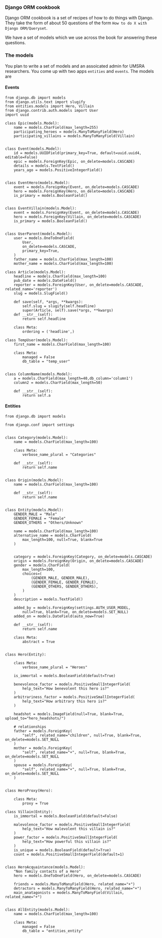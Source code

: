 ### Django ORM cookbook


Django ORM cookbook is a set of recipes of how to do things with Django.
They take the form of about 50 questions of the form
`How to do X with Django ORM/Queryset`.

We have a set of models which we use across the book for answering these questions.

### The models

You plan to write a set of models and an assoicated admin for UMSRA researchers. You come up with two apps `entities` and `events`. The models are


#### Events


    from django.db import models
    from django.utils.text import slugify
    from entities.models import Hero, Villain
    from django.contrib.auth.models import User
    import uuid
    
    class Epic(models.Model):
        name = models.CharField(max_length=255)
        participating_heroes = models.ManyToManyField(Hero)
        participating_villains = models.ManyToManyField(Villain)
    
    
    class Event(models.Model):
        id = models.UUIDField(primary_key=True, default=uuid.uuid4, editable=False)
        epic = models.ForeignKey(Epic, on_delete=models.CASCADE)
        details = models.TextField()
        years_ago = models.PositiveIntegerField()
    
    
    class EventHero(models.Model):
        event = models.ForeignKey(Event, on_delete=models.CASCADE)
        hero = models.ForeignKey(Hero, on_delete=models.CASCADE)
        is_primary = models.BooleanField()
    
    
    class EventVillain(models.Model):
        event = models.ForeignKey(Event, on_delete=models.CASCADE)
        hero = models.ForeignKey(Villain, on_delete=models.CASCADE)
        is_primary = models.BooleanField()
    
    
    class UserParent(models.Model):
        user = models.OneToOneField(
            User,
            on_delete=models.CASCADE,
            primary_key=True,
        )
        father_name = models.CharField(max_length=100)
        mother_name = models.CharField(max_length=100)
    
    class Article(models.Model):
        headline = models.CharField(max_length=100)
        pub_date = models.DateField()
        reporter = models.ForeignKey(User, on_delete=models.CASCADE, related_name='reporter')
        slug = models.SlugField()
    
        def save(self, *args, **kwargs):
            self.slug = slugify(self.headline)
            super(Article, self).save(*args, **kwargs)
        def __str__(self):
            return self.headline
    
        class Meta:
            ordering = ('headline',)
    
    class TempUser(models.Model):
        first_name = models.CharField(max_length=100)
    
        class Meta:
            managed = False
            db_table = "temp_user"


    class ColumnName(models.Model):
        a = models.CharField(max_length=40,db_column='column1')
        column2 = models.CharField(max_length=50)
    
        def __str__(self):
            return self.a


#### Entities

    from django.db import models

    from django.conf import settings
    
    
    class Category(models.Model):
        name = models.CharField(max_length=100)
    
        class Meta:
            verbose_name_plural = "Categories"
    
        def __str__(self):
            return self.name
    
    
    class Origin(models.Model):
        name = models.CharField(max_length=100)
    
        def __str__(self):
            return self.name
    
    
    class Entity(models.Model):
        GENDER_MALE = "Male"
        GENDER_FEMALE = "Female"
        GENDER_OTHERS = "Others/Unknown"
    
        name = models.CharField(max_length=100)
        alternative_name = models.CharField(
            max_length=100, null=True, blank=True
        )
    
    
        category = models.ForeignKey(Category, on_delete=models.CASCADE)
        origin = models.ForeignKey(Origin, on_delete=models.CASCADE)
        gender = models.CharField(
            max_length=100,
            choices=(
                (GENDER_MALE, GENDER_MALE),
                (GENDER_FEMALE, GENDER_FEMALE),
                (GENDER_OTHERS, GENDER_OTHERS),
            )
        )
        description = models.TextField()
    
        added_by = models.ForeignKey(settings.AUTH_USER_MODEL,
            null=True, blank=True, on_delete=models.SET_NULL)
        added_on = models.DateField(auto_now=True)
    
        def __str__(self):
            return self.name
    
        class Meta:
            abstract = True
    
    
    class Hero(Entity):
    
        class Meta:
            verbose_name_plural = "Heroes"
    
        is_immortal = models.BooleanField(default=True)
    
        benevolence_factor = models.PositiveSmallIntegerField(
            help_text="How benevolent this hero is?"
        )
        arbitrariness_factor = models.PositiveSmallIntegerField(
            help_text="How arbitrary this hero is?"
        )
    
        headshot = models.ImageField(null=True, blank=True, upload_to="hero_headshots/")
    
        # relationships
        father = models.ForeignKey(
            "self", related_name="children", null=True, blank=True, on_delete=models.SET_NULL
        )
        mother = models.ForeignKey(
            "self", related_name="+", null=True, blank=True, on_delete=models.SET_NULL
        )
        spouse = models.ForeignKey(
            "self", related_name="+", null=True, blank=True, on_delete=models.SET_NULL
        )
    
    
    class HeroProxy(Hero):
    
        class Meta:
            proxy = True
    
    class Villain(Entity):
        is_immortal = models.BooleanField(default=False)
    
        malevolence_factor = models.PositiveSmallIntegerField(
            help_text="How malevolent this villain is?"
        )
        power_factor = models.PositiveSmallIntegerField(
            help_text="How powerful this villain is?"
        )
        is_unique = models.BooleanField(default=True)
        count = models.PositiveSmallIntegerField(default=1)
    
    
    class HeroAcquaintance(models.Model):
        "Non family contacts of a Hero"
        hero = models.OneToOneField(Hero, on_delete=models.CASCADE)
    
        friends = models.ManyToManyField(Hero, related_name="+")
        detractors = models.ManyToManyField(Hero, related_name="+")
        main_anatagonists = models.ManyToManyField(Villain, related_name="+")
    
    
    class AllEntity(models.Model):
        name = models.CharField(max_length=100)
    
        class Meta:
            managed = False
            db_table = "entities_entity"
